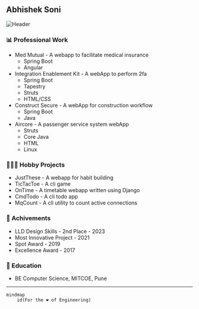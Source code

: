 ## Abhishek Soni

![Header](https://github.com/abhisheksoni099/abhisheksoni099/assets/42487662/131b2358-3fe2-415e-8fb7-4205a89fbce1)

### 📊 Professional Work
* Med Mutual - A webapp to facilitate medical insurance
	* Spring Boot
 	* Angular
* Integration Enablement Kit - A webApp to perform 2fa
	* Spring Boot
	* Tapestry
	* Struts
	* HTML/CSS
* Construct Secure - A webApp for construction workflow
	* Spring Boot
	* Java
* Aircore - A passenger service system webApp
	* Struts
	* Core Java
	* HTML
	* Linux

### 👨🏼‍🎨 Hobby Projects
* JustThese - A webapp for habit building
* TicTacToe - A cli game
* OnTime - A timetable webapp written using Django
* CmdTodo - A cli todo app
* MqCount - A cli utility to count active connections

### 🎩 Achivements
* LLD Design Skills - 2nd Place - 2023
* Most Innovative Project - 2021
* Spot Award - 2019
* Excellence Award - 2017

### 📖 Education
* BE Computer Science, MITCOE, Pune

---

```mermaid
mindmap
    id(For the ❤️ of Engineering)
```
